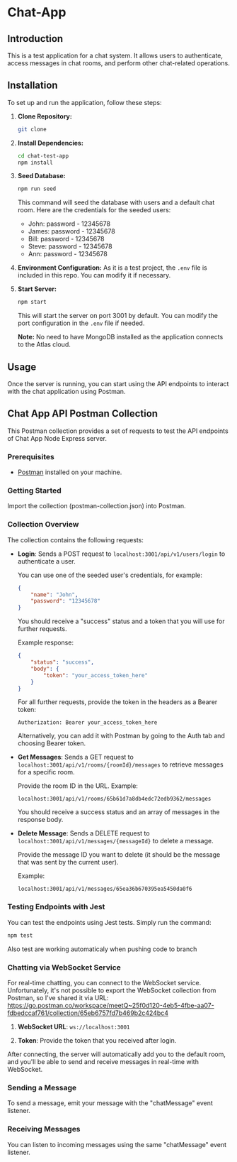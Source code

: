 # Chat-App

## Introduction

This is a test application for a chat system. It allows users to authenticate, access messages in chat rooms, and perform other chat-related operations.

## Installation

To set up and run the application, follow these steps:

1. **Clone Repository:** 
    ```sh
    git clone 
    ```

2. **Install Dependencies:** 
    ```sh
    cd chat-test-app
    npm install
    ```

3. **Seed Database:** 
    ```sh
    npm run seed
    ```

    This command will seed the database with users and a default chat room. Here are the credentials for the seeded users:
    - John: password - 12345678
    - James: password - 12345678
    - Bill: password - 12345678
    - Steve: password - 12345678
    - Ann: password - 12345678

4. **Environment Configuration:** 
    As it is a test project, the `.env` file is included in this repo. You can modify it if necessary.

5. **Start Server:** 
    ```sh
    npm start
    ```

    This will start the server on port 3001 by default. You can modify the port configuration in the `.env` file if needed.
    
    **Note:** No need to have MongoDB installed as the application connects to the Atlas cloud.

## Usage

Once the server is running, you can start using the API endpoints to interact with the chat application using Postman.

## Chat App API Postman Collection

This Postman collection provides a set of requests to test the API endpoints of Chat App Node Express server. 

### Prerequisites

- [Postman](https://www.postman.com/) installed on your machine.

### Getting Started

Import the collection (postman-collection.json) into Postman.

### Collection Overview

The collection contains the following requests:

- **Login**: Sends a POST request to `localhost:3001/api/v1/users/login` to authenticate a user. 

    You can use one of the seeded user's credentials, for example:
    ```json
    {
        "name": "John",
        "password": "12345678"
    }
    ```

    You should receive a "success" status and a token that you will use for further requests.

    Example response:
    ```json
    {
        "status": "success",
        "body": {
            "token": "your_access_token_here"
        }
    }
    ```

    For all further requests, provide the token in the headers as a Bearer token:
    ```
    Authorization: Bearer your_access_token_here
    ```
    Alternatively, you can add it with Postman by going to the Auth tab and choosing Bearer token.

- **Get Messages**: Sends a GET request to `localhost:3001/api/v1/rooms/{roomId}/messages` to retrieve messages for a specific room.

    Provide the room ID in the URL. Example:
    ```
    localhost:3001/api/v1/rooms/65b61d7a8db4edc72edb9362/messages
    ```

    You should receive a success status and an array of messages in the response body.

- **Delete Message**: Sends a DELETE request to `localhost:3001/api/v1/messages/{messageId}` to delete a message.

    Provide the message ID you want to delete (it should be the message that was sent by the current user).

    Example:
    ```
    localhost:3001/api/v1/messages/65ea36b670395ea5450da0f6
    ```
### Testing Endpoints with Jest

You can test the endpoints using Jest tests. Simply run the command:

```sh
npm test
```

Also test are working automaticaly when pushing code to branch

### Chatting via WebSocket Service

For real-time chatting, you can connect to the WebSocket service. Unfortunately, it's not possible to export the WebSocket collection from Postman, so I've shared it via URL: https://go.postman.co/workspace/meetQ~25f0d120-4eb5-4fbe-aa07-fdbedccaf761/collection/65eb6757fd7b469b2c424bc4

1. **WebSocket URL**: `ws://localhost:3001`

2. **Token**: Provide the token that you received after login.

After connecting, the server will automatically add you to the default room, and you'll be able to send and receive messages in real-time with WebSocket.

### Sending a Message

To send a message, emit your message with the "chatMessage" event listener.

### Receiving Messages

You can listen to incoming messages using the same "chatMessage" event listener.